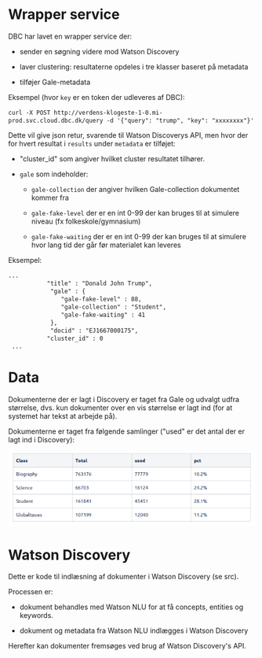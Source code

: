 # Wrapper service

DBC har lavet en wrapper service der:

* sender en søgning videre mod Watson Discovery

* laver clustering: resultaterne opdeles i tre klasser baseret på metadata

* tilføjer Gale-metadata

Eksempel (hvor `key` er en token der udleveres af DBC):

```
curl -X POST http://verdens-klogeste-1-0.mi-prod.svc.cloud.dbc.dk/query -d '{"query": "trump", "key": "xxxxxxxx"}'
```

Dette vil give json retur, svarende til Watson Discoverys API, men hvor der for hvert resultat i `results` under `metadata` er tilføjet:

* "cluster_id" som angiver hvilket cluster resultatet tilhører.

* `gale` som indeholder:

  * `gale-collection` der angiver hvilken Gale-collection dokumentet kommer fra

  * `gale-fake-level` der er en int 0-99 der kan bruges til at simulere niveau (fx folkeskole/gymnasium)
  
  * `gale-fake-waiting` der er en int 0-99 der kan bruges til at simulere hvor lang tid der går før materialet kan leveres

Eksempel:
```
...
           "title" : "Donald John Trump",
            "gale" : {
               "gale-fake-level" : 88,
               "gale-collection" : "Student",
               "gale-fake-waiting" : 41
            },
            "docid" : "EJ1667000175",
           "cluster_id" : 0
 ...
 ```
# Data

Dokumenterne der er lagt i Discovery er taget fra Gale og udvalgt udfra størrelse, dvs. kun dokumenter over en vis størrelse er lagt ind (for at systemet har tekst at arbejde på).

Dokumenterne er taget fra følgende samlinger ("used" er det antal der er lagt ind i Discovery):

![Documents](stuff/table.png)

# Watson Discovery

Dette er kode til indlæsning af dokumenter i Watson Discovery (se src).

Processen er:

* dokument behandles med Watson NLU for at få concepts, entities og keywords.

* dokument og metadata fra Watson NLU indlægges i Watson Discovery

Herefter kan dokumenter fremsøges ved brug af Watson Discovery's API.



